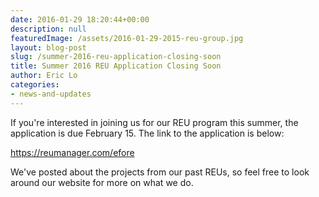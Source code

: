 ```yaml
---
date: 2016-01-29 18:20:44+00:00
description: null
featuredImage: /assets/2016-01-29-2015-reu-group.jpg
layout: blog-post
slug: /summer-2016-reu-application-closing-soon
title: Summer 2016 REU Application Closing Soon
author: Eric Lo
categories:
- news-and-updates
---
```


If you're interested in joining us for our REU program this summer, the application is due February 15. The link to the application is below:

https://reumanager.com/efore 

We've posted about the projects from our past REUs, so feel free to look around our website for more on what we do.
